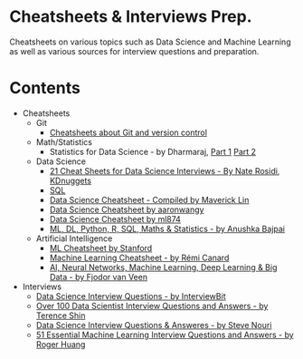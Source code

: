 # Cheatsheets & Interviews Prep.

Cheatsheets on various topics such as Data Science and Machine Learning as well as various sources for interview questions and preparation.

Contents
=======================

* Cheatsheets
	* Git
		* [Cheatsheets about Git and version control](https://github.com/dimi-fn/Various-Data-Science-Scripts/tree/main/Git%20%26%20GitHub#cheatsheets)
	* Math/Statistics
		* Statistics for Data Science - by Dharmaraj, [Part 1](https://medium.com/@draj0718/statistics-for-data-science-part-1-87eebc07698a) [Part 2](https://medium.com/@draj0718/statistics-for-data-science-part-2-ed532bc22ea4)		
	* Data Science
		* [21 Cheat Sheets for Data Science Interviews - By Nate Rosidi, KDnuggets](https://www.kdnuggets.com/2022/06/21-cheat-sheets-data-science-interviews.html)
		* [SQL](https://github.com/dimi-fn/Various-Data-Science-Scripts/tree/main/Databases/Cheatsheets)
		* [Data Science Cheatsheet - Compiled by Maverick Lin](https://github.com/dimi-fn/Various-Data-Science-Scripts/blob/main/Cheatsheets%20%26%20Interviews%20Prep/Data_Science_Cheatsheet__Compiled%20by%20Maverick%20Lin.pdf)
		* [Data Science Cheatsheet by aaronwangy](https://github.com/aaronwangy/Data-Science-Cheatsheet/blob/main/Data_Science_Cheatsheet.pdf)
		* [Data Science Cheatsheet by ml874](https://github.com/ml874/Data-Science-Cheatsheet/blob/master/data-science-cheatsheet.pdf)
		* [ML, DL, Python, R, SQL, Maths & Statistics - by Anushka Bajpai](https://medium.com/@anushkhabajpai/top-data-science-cheat-sheets-ml-dl-python-r-sql-maths-statistics-5239d4568225)
	* Artificial Intelligence
		* [ML Cheatsheet by Stanford](https://github.com/afshinea/stanford-cs-229-machine-learning/blob/master/en/super-cheatsheet-machine-learning.pdf)
		* [Machine Learning Cheatsheet - by Rémi Canard](https://github.com/dimi-fn/Various-Data-Science-Scripts/blob/main/Cheatsheets%20%26%20Interviews%20Prep/ML_cheatsheet%20-%20by%20R%C3%A9mi%20Canard.pdf)
		* [AI, Neural Networks, Machine Learning, Deep Learning & Big Data - by Fjodor van Veen](https://github.com/dimi-fn/Various-Data-Science-Scripts/blob/main/Cheatsheets%20%26%20Interviews%20Prep/Cheatsheet_AI_ML_Data_Science.pdf)
* Interviews
	* [Data Science Interview Questions - by InterviewBit](https://www.interviewbit.com/data-science-interview-questions/)
	* [Over 100 Data Scientist Interview Questions and Answers - by Terence Shin](https://towardsdatascience.com/over-100-data-scientist-interview-questions-and-answers-c5a66186769a#e4e2)
	* [Data Science Interview Questions & Answeres - by Steve Nouri](https://github.com/dimi-fn/Various-Data-Science-Scripts/blob/main/Cheatsheets%20%26%20Interviews%20Prep/Data_Science_Interview_questions__Steve_Nouri.pdf)
	* [51 Essential Machine Learning Interview Questions and Answers - by Roger Huang](https://www.springboard.com/blog/ai-machine-learning/machine-learning-interview-questions/)
	